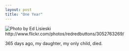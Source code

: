 ```yaml
---
layout: post
title: "One Year"
---
```


<img src="http://farm4.static.flickr.com/3278/3052763269_ec3cdc70b9.jpg" title="Photo by Ed Lisieski http://www.flickr.com/photos/redredbuttons/3052763269/">

365 days ago, my daughter, my only child, died.

